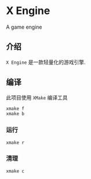 # X Engine

A game engine

## 介绍

`X Engine` 是一款轻量化的游戏引擎.

## 编译

此项目使用 `XMake` 编译工具

```sh
xmake f
xmake b
```

### 运行

```sh
xmake r
```

### 清理

```sh
xmake c
```
